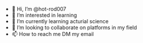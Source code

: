 - 👋 Hi, I’m @hot-rod007
- 👀 I’m interested in learning
- 🌱 I’m currently learning acturial science
- 💞️ I’m looking to collaborate on platforms in my field
- 📫 How to reach me DM my email

<!---
hot-rod007/hot-rod007 is a ✨ special ✨ repository because its `README.md` (this file) appears on your GitHub profile.
You can click the Preview link to take a look at your changes.
--->
